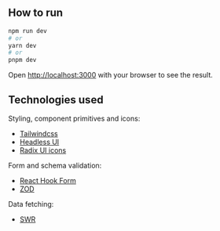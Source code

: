 ## How to run

```bash
npm run dev
# or
yarn dev
# or
pnpm dev
```

Open [http://localhost:3000](http://localhost:3000) with your browser to see the result.

## Technologies used

Styling, component primitives and icons:

- [Tailwindcss](https://tailwindcss.com)
- [Headless UI](https://headlessui.com)
- [Radix UI icons](https://icons.radix-ui.com)

Form and schema validation:
- [React Hook Form](https://react-hook-form.com)
- [ZOD](https://zod.dev)

Data fetching:
- [SWR](https://swr.vercel.app)
